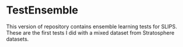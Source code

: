# TestEnsemble
This version of repository contains ensemble learning tests for SLIPS.
These are the first tests I did with a mixed dataset from Stratosphere datasets.

